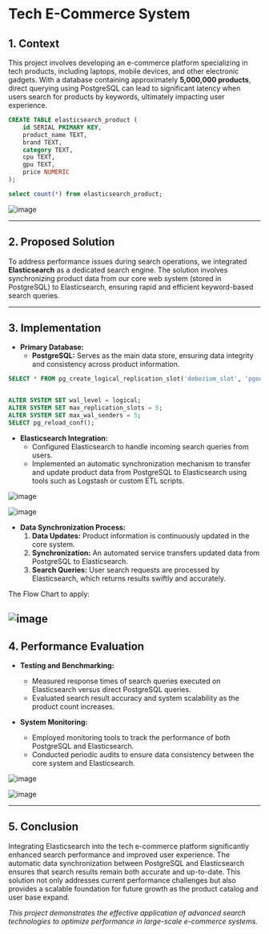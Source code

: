 # Tech E-Commerce System

## 1. Context

This project involves developing an e-commerce platform specializing in tech products, including laptops, mobile devices, and other electronic gadgets. With a database containing approximately **5,000,000 products**, direct querying using PostgreSQL can lead to significant latency when users search for products by keywords, ultimately impacting user experience.
```sql
CREATE TABLE elasticsearch_product (
    id SERIAL PRIMARY KEY,
    product_name TEXT,
    brand TEXT,
    category TEXT,
    cpu TEXT,
    gpu TEXT,
    price NUMERIC
);

select count(*) from elasticsearch_product;
```

![image](https://github.com/user-attachments/assets/e25bc407-e8a4-460d-977f-1cafbddb90ce)

---

## 2. Proposed Solution
To address performance issues during search operations, we integrated **Elasticsearch** as a dedicated search engine. The solution involves synchronizing product data from our core web system (stored in PostgreSQL) to Elasticsearch, ensuring rapid and efficient keyword-based search queries.

---

## 3. Implementation

- **Primary Database:**  
  - **PostgreSQL:** Serves as the main data store, ensuring data integrity and consistency across product information.
```sql
SELECT * FROM pg_create_logical_replication_slot('debezium_slot', 'pgoutput');


ALTER SYSTEM SET wal_level = logical;
ALTER SYSTEM SET max_replication_slots = 5;
ALTER SYSTEM SET max_wal_senders = 5;
SELECT pg_reload_conf();
```

- **Elasticsearch Integration:**  
  - Configured Elasticsearch to handle incoming search queries from users.
  - Implemented an automatic synchronization mechanism to transfer and update product data from PostgreSQL to Elasticsearch using tools such as Logstash or custom ETL scripts.

![image](https://github.com/user-attachments/assets/ddb0d925-ed68-47cf-8c6b-a226d5278c54)

![image](https://github.com/user-attachments/assets/a3871bdb-5a97-4cd0-bbeb-723fdb1ef6d2)

- **Data Synchronization Process:**  
  1. **Data Updates:** Product information is continuously updated in the core system.
  2. **Synchronization:** An automated service transfers updated data from PostgreSQL to Elasticsearch.
  3. **Search Queries:** User search requests are processed by Elasticsearch, which returns results swiftly and accurately.

The Flow Chart to apply:

![image](https://github.com/user-attachments/assets/44c09a81-70dd-4d93-a559-8cb019cb51a5)
---

## 4. Performance Evaluation

- **Testing and Benchmarking:**  
  - Measured response times of search queries executed on Elasticsearch versus direct PostgreSQL queries.
  - Evaluated search result accuracy and system scalability as the product count increases.

- **System Monitoring:**  
  - Employed monitoring tools to track the performance of both PostgreSQL and Elasticsearch.
  - Conducted periodic audits to ensure data consistency between the core system and Elasticsearch.

![image](https://github.com/user-attachments/assets/040f055a-98db-446a-a4bd-bbd4fd46b78e)

![image](https://github.com/user-attachments/assets/84a4ae80-d657-4d57-8b9f-9eda691e6318)

---

## 5. Conclusion

Integrating Elasticsearch into the tech e-commerce platform significantly enhanced search performance and improved user experience. The automatic data synchronization between PostgreSQL and Elasticsearch ensures that search results remain both accurate and up-to-date. This solution not only addresses current performance challenges but also provides a scalable foundation for future growth as the product catalog and user base expand.

*This project demonstrates the effective application of advanced search technologies to optimize performance in large-scale e-commerce systems.*
